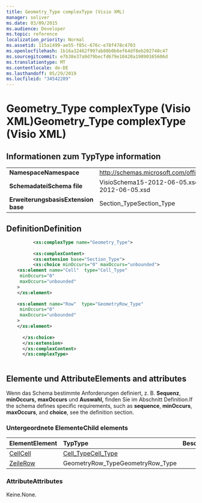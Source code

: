 ```yaml
---
title: Geometry_Type complexType (Visio XML)
manager: soliver
ms.date: 03/09/2015
ms.audience: Developer
ms.topic: reference
localization_priority: Normal
ms.assetid: 115a1499-ae55-f85c-676c-e78f478c4703
ms.openlocfilehash: 1b16a32462f997ab80b0b6ef64df8eb202740c47
ms.sourcegitcommit: e7b38e37a9d79becfd679e10420a19890165606d
ms.translationtype: MT
ms.contentlocale: de-DE
ms.lasthandoff: 05/29/2019
ms.locfileid: "34542289"
---
```

# <a name="geometry_type-complextype-visio-xml"></a><span data-ttu-id="d6556-102">Geometry_Type complexType (Visio XML)</span><span class="sxs-lookup"><span data-stu-id="d6556-102">Geometry_Type complexType (Visio XML)</span></span>

## <a name="type-information"></a><span data-ttu-id="d6556-103">Informationen zum Typ</span><span class="sxs-lookup"><span data-stu-id="d6556-103">Type information</span></span>

|||
|:-----|:-----|
|<span data-ttu-id="d6556-104">**Namespace**</span><span class="sxs-lookup"><span data-stu-id="d6556-104">**Namespace**</span></span> <br/> |http://schemas.microsoft.com/office/visio/2011/1/core  <br/> |
|<span data-ttu-id="d6556-105">**Schemadatei**</span><span class="sxs-lookup"><span data-stu-id="d6556-105">**Schema file**</span></span> <br/> |<span data-ttu-id="d6556-106">VisioSchema15-2012-06-05.xsd</span><span class="sxs-lookup"><span data-stu-id="d6556-106">VisioSchema15-2012-06-05.xsd</span></span>  <br/> |
|<span data-ttu-id="d6556-107">**Erweiterungsbasis**</span><span class="sxs-lookup"><span data-stu-id="d6556-107">**Extension base**</span></span> <br/> |<span data-ttu-id="d6556-108">Section_Type</span><span class="sxs-lookup"><span data-stu-id="d6556-108">Section_Type</span></span>  <br/> |
   
## <a name="definition"></a><span data-ttu-id="d6556-109">Definition</span><span class="sxs-lookup"><span data-stu-id="d6556-109">Definition</span></span>

```XML
          <xs:complexType name="Geometry_Type">
          
          <xs:complexContent>
          <xs:extension base="Section_Type">
          <xs:choice minOccurs="0" maxOccurs="unbounded">
    <xs:element name="Cell"  type="Cell_Type"
     minOccurs="0"
     maxOccurs="unbounded"
    >
    </xs:element>
    
    <xs:element name="Row"  type="GeometryRow_Type"
     minOccurs="0"
     maxOccurs="unbounded"
    >
    </xs:element>
    
      </xs:choice>
      </xs:extension>
      </xs:complexContent>
      </xs:complexType>
      
```

## <a name="elements-and-attributes"></a><span data-ttu-id="d6556-110">Elemente und Attribute</span><span class="sxs-lookup"><span data-stu-id="d6556-110">Elements and attributes</span></span>

<span data-ttu-id="d6556-111">Wenn das Schema bestimmte Anforderungen definiert, z. B. **Sequenz**, **minOccurs,** **maxOccurs** und **Auswahl,** finden Sie im Abschnitt Definition.</span><span class="sxs-lookup"><span data-stu-id="d6556-111">If the schema defines specific requirements, such as **sequence**, **minOccurs**, **maxOccurs**, and **choice**, see the definition section.</span></span> 
  
### <a name="child-elements"></a><span data-ttu-id="d6556-112">Untergeordnete Elemente</span><span class="sxs-lookup"><span data-stu-id="d6556-112">Child elements</span></span>

|<span data-ttu-id="d6556-113">**Element**</span><span class="sxs-lookup"><span data-stu-id="d6556-113">**Element**</span></span>|<span data-ttu-id="d6556-114">**Typ**</span><span class="sxs-lookup"><span data-stu-id="d6556-114">**Type**</span></span>|<span data-ttu-id="d6556-115">**Beschreibung**</span><span class="sxs-lookup"><span data-stu-id="d6556-115">**Description**</span></span>|
|:-----|:-----|:-----|
|[<span data-ttu-id="d6556-116">Cell</span><span class="sxs-lookup"><span data-stu-id="d6556-116">Cell</span></span>](cell-element-geometry-sectionvisio-xml.md) <br/> |[<span data-ttu-id="d6556-117">Cell_Type</span><span class="sxs-lookup"><span data-stu-id="d6556-117">Cell_Type</span></span>](cell_type-complextypevisio-xml.md) <br/> ||
|[<span data-ttu-id="d6556-118">Zeile</span><span class="sxs-lookup"><span data-stu-id="d6556-118">Row</span></span>](row-element-geometry-sectionvisio-xml.md) <br/> |<span data-ttu-id="d6556-119">GeometryRow_Type</span><span class="sxs-lookup"><span data-stu-id="d6556-119">GeometryRow_Type</span></span>  <br/> ||
   
### <a name="attributes"></a><span data-ttu-id="d6556-120">Attribute</span><span class="sxs-lookup"><span data-stu-id="d6556-120">Attributes</span></span>

<span data-ttu-id="d6556-121">Keine.</span><span class="sxs-lookup"><span data-stu-id="d6556-121">None.</span></span>
  

